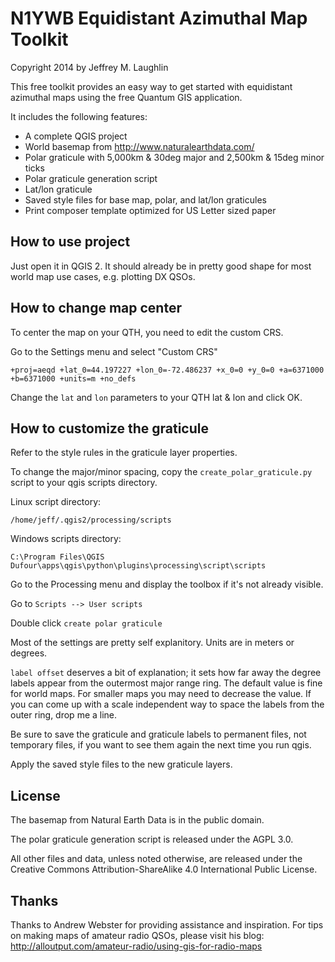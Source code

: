 # N1YWB Equidistant Azimuthal Map Toolkit #

Copyright 2014 by Jeffrey M. Laughlin

This free toolkit provides an easy way to get started with equidistant
azimuthal maps using the free Quantum GIS application. 

It includes the following features:

* A complete QGIS project
* World basemap from http://www.naturalearthdata.com/
* Polar graticule with 5,000km & 30deg major and 2,500km & 15deg minor ticks
* Polar graticule generation script
* Lat/lon graticule
* Saved style files for base map, polar, and lat/lon graticules
* Print composer template optimized for US Letter sized paper

## How to use project ##

Just open it in QGIS 2. It should already be in pretty good shape for most world map use
cases, e.g. plotting DX QSOs.

## How to change map center ##

To center the map on your QTH, you need to edit the custom CRS.

Go to the Settings menu and select "Custom CRS"

    +proj=aeqd +lat_0=44.197227 +lon_0=-72.486237 +x_0=0 +y_0=0 +a=6371000 +b=6371000 +units=m +no_defs

Change the `lat` and `lon` parameters to your QTH lat & lon and click OK.

## How to customize the graticule ##

Refer to the style rules in the graticule layer properties. 

To change the major/minor spacing, copy the `create_polar_graticule.py` script
to your qgis scripts directory.

Linux script directory:

    /home/jeff/.qgis2/processing/scripts

Windows scripts directory:

    C:\Program Files\QGIS Dufour\apps\qgis\python\plugins\processing\script\scripts

Go to the Processing menu and display the toolbox if it's not already visible.

Go to `Scripts --> User scripts`

Double click `create polar graticule`

Most of the settings are pretty self explanitory. Units are in meters or
degrees. 

`label offset` deserves a bit of explanation; it sets how far away the
degree labels appear from the outermost major range ring. The default value is
fine for world maps. For smaller maps you may need to decrease the value. If
you can come up with a scale independent way to space the labels from the outer
ring, drop me a line.

Be sure to save the graticule and graticule labels to permanent files, not
temporary files, if you want to see them again the next time you run qgis.

Apply the saved style files to the new graticule layers.

## License ##

The basemap from Natural Earth Data is in the public domain.

The polar graticule generation script is released under the AGPL 3.0.

All other files and data, unless noted otherwise, are released under the
Creative Commons Attribution-ShareAlike 4.0 International Public License.

## Thanks ##

Thanks to Andrew Webster for providing assistance and inspiration. For tips on
making maps of amateur radio QSOs, please visit his blog:
http://alloutput.com/amateur-radio/using-gis-for-radio-maps

